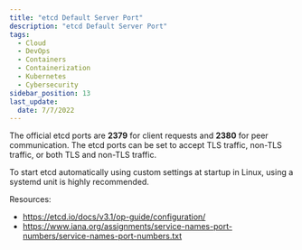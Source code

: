 ```yaml
---
title: "etcd Default Server Port"
description: "etcd Default Server Port"
tags: 
  - Cloud
  - DevOps
  - Containers
  - Containerization
  - Kubernetes
  - Cybersecurity
sidebar_position: 13
last_update:
  date: 7/7/2022
---
```




The official etcd ports are **2379** for client requests and **2380** for peer communication. The etcd ports can be set to accept TLS traffic, non-TLS traffic, or both TLS and non-TLS traffic.

To start etcd automatically using custom settings at startup in Linux, using a systemd unit is highly recommended.

Resources: 

- https://etcd.io/docs/v3.1/op-guide/configuration/
- https://www.iana.org/assignments/service-names-port-numbers/service-names-port-numbers.txt



 

 


